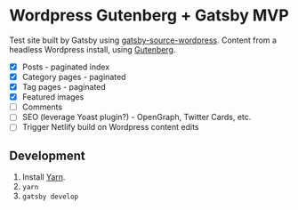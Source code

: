 # Wordpress Gutenberg + Gatsby MVP

Test site built by Gatsby using [gatsby-source-wordpress](https://github.com/gatsbyjs/gatsby/tree/master/packages/gatsby-source-wordpress). Content from a headless Wordpress install, using [Gutenberg](https://wordpress.org/gutenberg/).

- [x] Posts - paginated index
- [x] Category pages - paginated
- [x] Tag pages - paginated
- [x] Featured images
- [ ] Comments
- [ ] SEO (leverage Yoast plugin?) - OpenGraph, Twitter Cards, etc.
- [ ] Trigger Netlify build on Wordpress content edits

## Development

1. Install [Yarn](https://yarnpkg.com/en/).
2. `yarn`
3. `gatsby develop`

